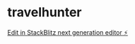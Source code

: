 # travelhunter

[Edit in StackBlitz next generation editor ⚡️](https://stackblitz.com/~/github.com/martinjohnsonlive/travelhunter)